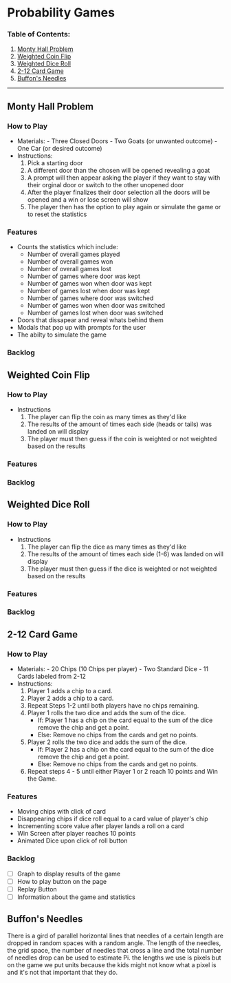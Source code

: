 # Probability Games
### Table of Contents: 
1. [Monty Hall Problem](#Monty-Hall-Problem)
2. [Weighted Coin Flip](#Coin-Flip)
3. [Weighted Dice Roll](#Dice-Roll)
4. [2-12 Card Game](#2-12-Card-Game)
5. [Buffon's Needles](#Buffon's-Needles)
---
## Monty Hall Problem
### How to Play
- Materials:
		- Three Closed Doors
		- Two Goats (or unwanted outcome)
		- One Car (or desired outcome)
- Instructions:
	1. Pick a starting door
	2. A different door than the chosen will be opened revealing a goat 
	3. A prompt will then appear asking the player if they want to stay with their orginal door or switch to the other unopened door
	4. After the player finalizes their door selection all the doors will be opened and a win or lose screen will show
	5. The player then has the option to play again or simulate the game or to reset the statistics    
### Features
- Counts the statistics which include:
	- Number of overall games played
	- Number of overall games won
	- Number of overall games lost
	- Number of games where door was kept
	- Number of games won when door was kept
	- Number of games lost when door was kept
	- Number of games where door was switched
	- Number of games won when door was switched
	- Number of games lost when door was switched
- Doors that dissapear and reveal whats behind them
- Modals that pop up with prompts for the user
- The abilty to simulate the game
### Backlog

## Weighted Coin Flip
### How to Play
- Instructions
	1. The player can flip the coin as many times as they'd like
	2. The results of the amount of times each side (heads or tails) was landed on will display
	3. The player must then guess if the coin is weighted or not weighted based on the results
### Features
### Backlog

## Weighted Dice Roll
### How to Play
- Instructions
	1. The player can flip the dice as many times as they'd like
	2. The results of the amount of times each side (1-6) was landed on will display
	3. The player must then guess if the dice is weighted or not weighted based on the results
### Features
### Backlog

## 2-12 Card Game
### How to Play
- Materials:
		- 20 Chips (10 Chips per player)
		- Two Standard Dice
		- 11 Cards labeled from 2-12
- Instructions:
	1. Player 1 adds a chip to a card.
	2. Player 2 adds a chip to a card.
	3. Repeat Steps 1-2 until both players have no chips remaining.
	4. Player 1 rolls the two dice and adds the sum of the dice.
		  - If: Player 1 has a chip on the card equal to the sum of the dice remove the chip and get a point.
		  - Else: Remove no chips from the cards and get no points.
	5. Player 2 rolls the two dice and adds the sum of the dice.
		  - If: Player 2 has a chip on the card equal to the sum of the dice remove the chip and get a point.
		  - Else: Remove no chips from the cards and get no points.
	6. Repeat steps 4 - 5 until either Player 1 or 2 reach 10
		   points and Win the Game.

### Features
- Moving chips with click of card
- Disappearing chips if dice roll equal to a card value of player's chip
- Incrementing score value after player lands a roll on a card
- Win Screen after player reaches 10 points
- Animated Dice upon click of roll button
### Backlog
 - [ ] Graph to display results of the game
 - [ ] How to play button on the page
 - [ ] Replay Button
 - [ ] Information about the game and statistics
## Buffon's Needles
There is a gird of parallel horizontal lines that needles of a certain length are dropped in random spaces with a random angle. 
The length of the needles, the grid space, the number of needles that cross a line and the total number of needles drop can be used to estimate Pi.
the lengths we use is pixels but on the game we put units because the kids might not know what a pixel is and it's not that important that they do. 


